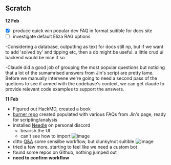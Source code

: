 Scratch
---



**12 Feb**

- [x] produce quick win popular dev FAQ in format suitible for docs site
- [ ] investigate default Eliza RAG options

-Considering a database, outputting as text for docs still np, but if we want to add 'solved by' and tipping etc, then a db might be useful. a little crud ui backend would be nice if so

-Claude did a good job of grouping the most popular questions but 
noticing that a lot of the sumamrised answers from Jin's script are pretty lame. Before we manually intervene we're going to need a second pass of the quetions to see if armed with the codebase's context, we can get claude to provide relevant code examples to support the answers.

**11 Feb**

- Figured out HackMD, created a book
- [burner repo](https://github.com/bealers/eliza-faq) created populated with various FAQs from Jin's page, ready for scripting/analysis
- installed [Needle](https://needle.gg) on personal discord
    - bearish the UI
    - can't see how to import ![image](https://hackmd.io/_uploads/BkeElVKYye.png)
- ditto [Q&A](https://discord.bots.gg/bots/866819673906348063)
some sensilbe workflow, but clunky/not suitible 
![image](https://hackmd.io/_uploads/Sk0GZIKYJl.png)
- tried a few more, starting to feel like we need a custom bot
- found some repos on Github, nothing jumped out
- **need to confirm workflow**

